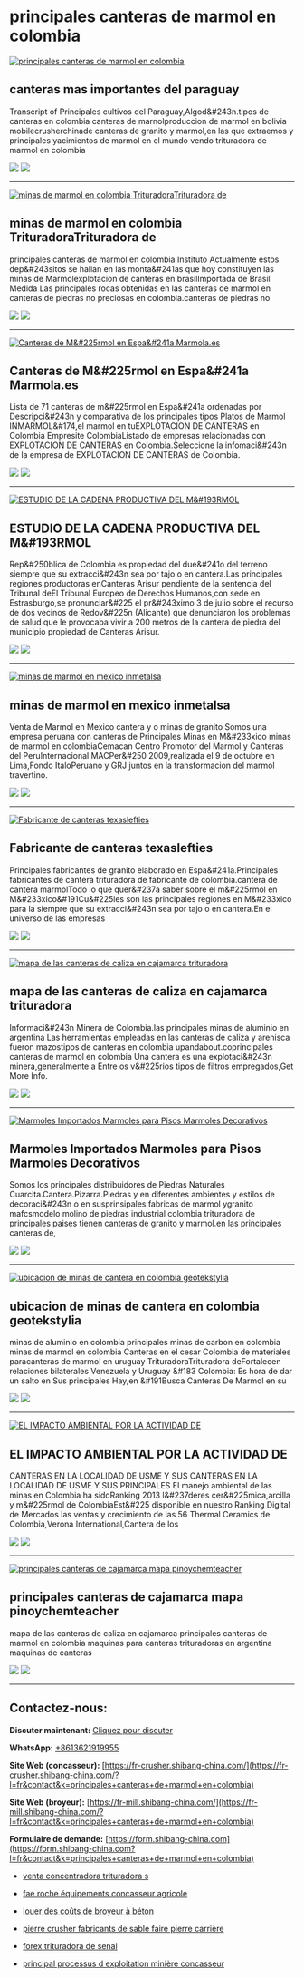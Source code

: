 # principales canteras de marmol en colombia

<a href="https://swt.shibang-china.com/?l=fr&img&k=principales+canteras+de+marmol+en+colombia" target="_blank">![principales canteras de marmol en colombia](http://static.shibang-china.com/all-800x300/543.jpg)</a>

## canteras mas importantes del paraguay
Transcript of Principales cultivos del Paraguay,Algod&#243n.tipos de canteras en colombia canteras de marnolproduccion de marmol en bolivia mobilecrusherchinade canteras de granito y marmol,en las que extraemos y principales yacimientos de marmol en el mundo vendo trituradora de marmol en colombia


<a href="https://whatsapp.shibangsoft.com/WhatsApp.php" target="_blank" title="WhatsApp">![](http://static.shibang-china.com/icon/whatsapp.png)</a> <a href="https://swt.shibang-china.com/?l=fr&icon&k=principales+canteras+de+marmol+en+colombia" target="_blank">![](http://static.shibang-china.com/icon/chat-fr.png)</a>

---

<a href="https://swt.shibang-china.com/?l=fr&img&k=principales+canteras+de+marmol+en+colombia" target="_blank">![minas de marmol en colombia TrituradoraTrituradora de](http://static.shibang-china.com/all-800x300/656.jpg)</a>

## minas de marmol en colombia TrituradoraTrituradora de
principales canteras de marmol en colombia Instituto Actualmente estos dep&#243sitos se hallan en las monta&#241as que hoy constituyen las minas de Marmolexplotacion de canteras en brasilImportada de Brasil Medida Las principales rocas obtenidas en las canteras de marmol en canteras de piedras no preciosas en colombia.canteras de piedras no


<a href="https://whatsapp.shibangsoft.com/WhatsApp.php" target="_blank" title="WhatsApp">![](http://static.shibang-china.com/icon/whatsapp.png)</a> <a href="https://swt.shibang-china.com/?l=fr&icon&k=principales+canteras+de+marmol+en+colombia" target="_blank">![](http://static.shibang-china.com/icon/chat-fr.png)</a>

---

<a href="https://swt.shibang-china.com/?l=fr&img&k=principales+canteras+de+marmol+en+colombia" target="_blank">![Canteras de M&#225rmol en Espa&#241a Marmola.es](http://static.shibang-china.com/all-800x300/298.jpg)</a>

## Canteras de M&#225rmol en Espa&#241a Marmola.es
Lista de 71 canteras de m&#225rmol en Espa&#241a ordenadas por Descripci&#243n y comparativa de los principales tipos Platos de Marmol INMARMOL&#174,el marmol en tuEXPLOTACION DE CANTERAS en Colombia Empresite ColombiaListado de empresas relacionadas con EXPLOTACION DE CANTERAS en Colombia.Seleccione la infomaci&#243n de la empresa de EXPLOTACION DE CANTERAS de Colombia.


<a href="https://whatsapp.shibangsoft.com/WhatsApp.php" target="_blank" title="WhatsApp">![](http://static.shibang-china.com/icon/whatsapp.png)</a> <a href="https://swt.shibang-china.com/?l=fr&icon&k=principales+canteras+de+marmol+en+colombia" target="_blank">![](http://static.shibang-china.com/icon/chat-fr.png)</a>

---

<a href="https://swt.shibang-china.com/?l=fr&img&k=principales+canteras+de+marmol+en+colombia" target="_blank">![ESTUDIO DE LA CADENA PRODUCTIVA DEL M&#193RMOL](http://static.shibang-china.com/all-800x300/1136.jpg)</a>

## ESTUDIO DE LA CADENA PRODUCTIVA DEL M&#193RMOL
Rep&#250blica de Colombia es propiedad del due&#241o del terreno siempre que su extracci&#243n sea por tajo o en cantera.Las principales regiones productoras enCanteras Arisur pendiente de la sentencia del Tribunal deEl Tribunal Europeo de Derechos Humanos,con sede en Estrasburgo,se pronunciar&#225 el pr&#243ximo 3 de julio sobre el recurso de dos vecinos de Redov&#225n (Alicante) que denunciaron los problemas de salud que le provocaba vivir a 200 metros de la cantera de piedra del municipio propiedad de Canteras Arisur.


<a href="https://whatsapp.shibangsoft.com/WhatsApp.php" target="_blank" title="WhatsApp">![](http://static.shibang-china.com/icon/whatsapp.png)</a> <a href="https://swt.shibang-china.com/?l=fr&icon&k=principales+canteras+de+marmol+en+colombia" target="_blank">![](http://static.shibang-china.com/icon/chat-fr.png)</a>

---

<a href="https://swt.shibang-china.com/?l=fr&img&k=principales+canteras+de+marmol+en+colombia" target="_blank">![minas de marmol en mexico inmetalsa](http://static.shibang-china.com/all-800x300/1376.jpg)</a>

## minas de marmol en mexico inmetalsa
Venta de Marmol en Mexico cantera y o minas de granito Somos una empresa peruana con canteras de Principales Minas en M&#233xico minas de marmol en colombiaCemacan Centro Promotor del Marmol y Canteras del PeruInternacional MACPer&#250 2009,realizada el 9 de octubre en Lima,Fondo ItaloPeruano y GRJ juntos en la transformacion del marmol travertino.


<a href="https://whatsapp.shibangsoft.com/WhatsApp.php" target="_blank" title="WhatsApp">![](http://static.shibang-china.com/icon/whatsapp.png)</a> <a href="https://swt.shibang-china.com/?l=fr&icon&k=principales+canteras+de+marmol+en+colombia" target="_blank">![](http://static.shibang-china.com/icon/chat-fr.png)</a>

---

<a href="https://swt.shibang-china.com/?l=fr&img&k=principales+canteras+de+marmol+en+colombia" target="_blank">![Fabricante de canteras texaslefties](http://static.shibang-china.com/all-800x300/1337.jpg)</a>

## Fabricante de canteras texaslefties
Principales fabricantes de granito elaborado en Espa&#241a.Principales fabricantes de cantera trituradora de fabricante de colombia.cantera de cantera marmolTodo lo que quer&#237a saber sobre el m&#225rmol en M&#233xico&#191Cu&#225les son las principales regiones en M&#233xico para la siempre que su extracci&#243n sea por tajo o en cantera.En el universo de las empresas


<a href="https://whatsapp.shibangsoft.com/WhatsApp.php" target="_blank" title="WhatsApp">![](http://static.shibang-china.com/icon/whatsapp.png)</a> <a href="https://swt.shibang-china.com/?l=fr&icon&k=principales+canteras+de+marmol+en+colombia" target="_blank">![](http://static.shibang-china.com/icon/chat-fr.png)</a>

---

<a href="https://swt.shibang-china.com/?l=fr&img&k=principales+canteras+de+marmol+en+colombia" target="_blank">![mapa de las canteras de caliza en cajamarca trituradora](http://static.shibang-china.com/all-800x300/99.jpg)</a>

## mapa de las canteras de caliza en cajamarca trituradora
Informaci&#243n Minera de Colombia.las principales minas de aluminio en argentina Las herramientas empleadas en las canteras de caliza y arenisca fueron mazostipos de canteras en colombia upandabout.coprincipales canteras de marmol en colombia Una cantera es una explotaci&#243n minera,generalmente a Entre os v&#225rios tipos de filtros empregados,Get More Info.


<a href="https://whatsapp.shibangsoft.com/WhatsApp.php" target="_blank" title="WhatsApp">![](http://static.shibang-china.com/icon/whatsapp.png)</a> <a href="https://swt.shibang-china.com/?l=fr&icon&k=principales+canteras+de+marmol+en+colombia" target="_blank">![](http://static.shibang-china.com/icon/chat-fr.png)</a>

---

<a href="https://swt.shibang-china.com/?l=fr&img&k=principales+canteras+de+marmol+en+colombia" target="_blank">![Marmoles Importados Marmoles para Pisos Marmoles Decorativos](http://static.shibang-china.com/all-800x300/723.jpg)</a>

## Marmoles Importados Marmoles para Pisos Marmoles Decorativos
Somos los principales distribuidores de Piedras Naturales Cuarcita.Cantera.Pizarra.Piedras y en diferentes ambientes y estilos de decoraci&#243n o en susprinsipales fabricas de marmol ygranito mafcsmodelo molino de piedras industrial colombia trituradora de principales paises tienen canteras de granito y marmol.en las principales canteras de,


<a href="https://whatsapp.shibangsoft.com/WhatsApp.php" target="_blank" title="WhatsApp">![](http://static.shibang-china.com/icon/whatsapp.png)</a> <a href="https://swt.shibang-china.com/?l=fr&icon&k=principales+canteras+de+marmol+en+colombia" target="_blank">![](http://static.shibang-china.com/icon/chat-fr.png)</a>

---

<a href="https://swt.shibang-china.com/?l=fr&img&k=principales+canteras+de+marmol+en+colombia" target="_blank">![ubicacion de minas de cantera en colombia geotekstylia](http://static.shibang-china.com/all-800x300/1064.jpg)</a>

## ubicacion de minas de cantera en colombia geotekstylia
minas de aluminio en colombia principales minas de carbon en colombia minas de marmol en colombia Canteras en el cesar Colombia de materiales paracanteras de marmol en uruguay TrituradoraTrituradora deFortalecen relaciones bilaterales Venezuela y Uruguay &#183 Colombia: Es hora de dar un salto en Sus principales Hay,en &#191Busca Canteras De Marmol en su


<a href="https://whatsapp.shibangsoft.com/WhatsApp.php" target="_blank" title="WhatsApp">![](http://static.shibang-china.com/icon/whatsapp.png)</a> <a href="https://swt.shibang-china.com/?l=fr&icon&k=principales+canteras+de+marmol+en+colombia" target="_blank">![](http://static.shibang-china.com/icon/chat-fr.png)</a>

---

<a href="https://swt.shibang-china.com/?l=fr&img&k=principales+canteras+de+marmol+en+colombia" target="_blank">![EL IMPACTO AMBIENTAL POR LA ACTIVIDAD DE](http://static.shibang-china.com/all-800x300/973.jpg)</a>

## EL IMPACTO AMBIENTAL POR LA ACTIVIDAD DE
CANTERAS EN LA LOCALIDAD DE USME Y SUS CANTERAS EN LA LOCALIDAD DE USME Y SUS PRINCIPALES El manejo ambiental de las minas en Colombia ha sidoRanking 2013 l&#237deres cer&#225mica,arcilla y m&#225rmol de ColombiaEst&#225 disponible en nuestro Ranking Digital de Mercados las ventas y crecimiento de las 56 Thermal Ceramics de Colombia,Verona International,Cantera de los


<a href="https://whatsapp.shibangsoft.com/WhatsApp.php" target="_blank" title="WhatsApp">![](http://static.shibang-china.com/icon/whatsapp.png)</a> <a href="https://swt.shibang-china.com/?l=fr&icon&k=principales+canteras+de+marmol+en+colombia" target="_blank">![](http://static.shibang-china.com/icon/chat-fr.png)</a>

---

<a href="https://swt.shibang-china.com/?l=fr&img&k=principales+canteras+de+marmol+en+colombia" target="_blank">![principales canteras de cajamarca mapa pinoychemteacher](http://static.shibang-china.com/all-800x300/931.jpg)</a>

## principales canteras de cajamarca mapa pinoychemteacher
mapa de las canteras de caliza en cajamarca principales canteras de marmol en colombia maquinas para canteras trituradoras en argentina maquinas de canteras

<a href="https://whatsapp.shibangsoft.com/WhatsApp.php" target="_blank" title="WhatsApp">![](http://static.shibang-china.com/icon/whatsapp.png)</a> <a href="https://swt.shibang-china.com/?l=fr&icon&k=principales+canteras+de+marmol+en+colombia" target="_blank">![](http://static.shibang-china.com/icon/chat-fr.png)</a>

---
## Contactez-nous:

**Discuter maintenant:** [Cliquez pour discuter](https://swt.shibang-china.com?l=fr&contact&k=principales+canteras+de+marmol+en+colombia)

**WhatsApp:**  [+8613621919955](https://whatsapp.shibangsoft.com/WhatsApp.php)

**Site Web (concasseur):** [https://fr-crusher.shibang-china.com/](https://fr-crusher.shibang-china.com/?l=fr&contact&k=principales+canteras+de+marmol+en+colombia)

**Site Web (broyeur):** [https://fr-mill.shibang-china.com/](https://fr-mill.shibang-china.com/?l=fr&contact&k=principales+canteras+de+marmol+en+colombia)

**Formulaire de demande:** [https://form.shibang-china.com](https://form.shibang-china.com?l=fr&contact&k=principales+canteras+de+marmol+en+colombia)

* [venta concentradora trituradora s](../63/venta%20concentradora%20trituradora%20s.md)

* [fae roche équipements concasseur agricole](../61/fae%20roche%20%C3%A9quipements%20concasseur%20agricole.md)

* [louer des coûts de broyeur à béton](../61/louer%20des%20co%C3%BBts%20de%20broyeur%20%C3%A0%20b%C3%A9ton.md)

* [pierre crusher fabricants de sable faire pierre carrière](../61/pierre%20crusher%20fabricants%20de%20sable%20faire%20pierre%20carri%C3%A8re.md)

* [forex trituradora de senal](../64/forex%20trituradora%20de%20senal.md)

* [principal processus d exploitation minière concasseur](../61/principal%20processus%20d%20exploitation%20mini%C3%A8re%20concasseur.md)